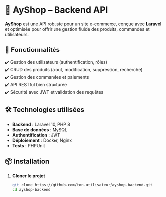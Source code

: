 
# 🛒 AyShop – Backend API

**AyShop** est une API robuste pour un site e-commerce, conçue avec **Laravel** et optimisée pour offrir une gestion fluide des produits, commandes et utilisateurs.

## 🚀 Fonctionnalités

✔️ Gestion des utilisateurs (authentification, rôles)  
✔️ CRUD des produits (ajout, modification, suppression, recherche)  
✔️ Gestion des commandes et paiements  
✔️ API RESTful bien structurée  
✔️ Sécurité avec JWT et validation des requêtes  

## 🛠️ Technologies utilisées

- **Backend** : Laravel 10, PHP 8  
- **Base de données** : MySQL  
- **Authentification** : JWT  
- **Déploiement** : Docker, Nginx  
- **Tests** : PHPUnit  

## 📦 Installation

1. **Cloner le projet**  
   ```bash
   git clone https://github.com/ton-utilisateur/ayshop-backend.git
   cd ayshop-backend

